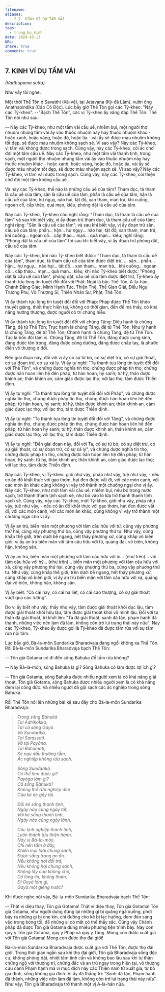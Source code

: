 ```yaml
---
filename: 
aliases:
  - 2.7. KINH VÍ DỤ TẤM VẢI
description: 
tags:
  - trung_bo_kinh
date: 2024-10-13
URL: 
share: true
comments: true
---
```

## 7. KINH VÍ DỤ TẤM VẢI  
_(Vatthùpama sutta)_

Như vầy tôi nghe.

Một thời Thế Tôn ở Savatthi (Xá-vệ), tại Jetavana (Kỳ-đà Lâm), vườn ông Anathapindika (Cấp Cô Ðộc). Lúc bấy giờ Thế Tôn gọi các Tỷ-kheo: "Này các Tỷ-kheo". --"Bạch Thế Tôn", các vị Tỷ-kheo ấy vâng đáp Thế Tôn. Thế Tôn nói như sau:

-- Này các Tỷ-kheo, như một tấm vải cấu uế, nhiễm bụi, một người thợ nhuộm nhúng tấm vải ấy vào thuốc nhuộm này hay thuốc nhuộm khác - hoặc xanh, hoặc vàng, hoặc đỏ, hoặc tía - vải ấy sẽ được màu nhuộm không tốt đẹp, sẽ được màu nhuộm không sạch sẽ. Vì sao vậy? Này các Tỷ-kheo, vì tấm vải không được trong sạch. Cũng vậy, này các Tỷ-kheo, cõi ác chờ đợi một tâm cấu uế. Này các Tỷ-kheo, như một tấm vải thanh tịnh, trong sạch, một người thợ nhuộm nhúng tấm vải ấy vào thuốc nhuộm này hay thuốc nhuộm khác - hoặc xanh, hoặc vàng, hoặc đỏ, hoặc tía, vải ấy sẽ được màu nhuộm tốt đẹp, sẽ được màu nhuộm sạch sẽ. Vì sao vậy? Này các Tỷ-kheo, vì tấm vải được trong sạch. Cũng vậy, này các Tỷ-kheo, cõi thiện chờ đợi một tâm không cấu uế.

Và này các Tỷ-kheo, thế nào là những cấu uế của tâm? Tham dục, tà tham là cấu uế của tâm, sân là cấu uế của tâm, phẫn là cấu uế của tâm, hận là cấu uế của tâm, hư ngụy, não hại, tật đố, xan tham, man trá, khi cuống, ngoan cố, cấp tháo, quá mạn, kiêu, phóng dật là cấu uế của tâm.

Này các Tỷ-kheo, Tỷ-kheo nào nghĩ rằng: "Tham dục, tà tham là cấu uế của tâm" và sau khi biết vậy, vị ấy đoạn trừ tham dục, tà tham cấu uế của tâm; nghĩ rằng: "Sân là cấu uế của tâm", và sau khi biết vậy, vị ấy đoạn trừ sân, cấu uế của tâm; phẫn... hận... hư ngụy... não hại, tật đố, xan tham, man trá, khi cuống... ngoan cố... cấp tháo... mạn... quá mạn... kiêu; nghĩ rằng: "Phóng dật là cấu uế của tâm" thì sau khi biết vậy, vị ấy đoạn trừ phóng dật, cấu uế của tâm.

Này các Tỷ-kheo, khi nào Tỷ-kheo biết được: "Tham dục, tà tham là cấu uế của tâm", tham dục, tà tham cấu uế của tâm được diệt trừ, ... sân... phẫn... hận... hư ngụy... não hại... tật đố... xan tham... man trá... khi cuống... ngoan cố... cấp tháo... mạn... quá mạn... kiêu; khi nào Tỷ-kheo biết được: "Phóng dật là cấu uế của tâm", phóng dật, cấu uế của tâm được diệt trừ, Tỷ-kheo ấy thành tựu lòng tin tuyệt đối đối với Phật: Ngài là bậc Thế Tôn, A-la-hán, Chánh Ðẳng Giác, Minh Hạnh Túc, Thiện Thệ, Thế Gian Giải, Ðiều Ngự Trượng Phu, Vô Thượng Sĩ, Thiên Nhân Sư, Phật, Thế Tôn.

Vị ấy thành tựu lòng tin tuyệt đối đối với Pháp: Pháp được Thế Tôn khéo thuyết giảng, thiết thực hiện tại, không có thời gian, đến để mà thấy, có khả năng hướng thượng, được người có trí chứng hiểu.

Vị ấy thành tựu lòng tin tuyệt đối đối với chúng Tăng: Diệu hạnh là chúng Tăng, đệ tử Thế Tôn; Trực hạnh là chúng Tăng, đệ tử Thế Tôn; Như lý hạnh là chúng Tăng, đệ tử Thế Tôn; Chánh hạnh là chúng Tăng, đệ tử Thế Tôn. Tức là bốn đôi tám vị. Chúng Tăng, đệ tử Thế Tôn, đáng được cung kính, đáng được tôn trọng, đáng được cúng dường, đáng được chắp tay, là phước điền vô thượng ở đời.

Ðến giai đoạn này, đối với vị ấy có sự từ bỏ, có sự diệt trừ, có sự giải thoát, có sự đoạn trừ, có sự xả ly. Vị ấy tự nghĩ: "Ta thành tựu lòng tin tuyệt đối đối với Thế Tôn", và chứng được nghĩa tín thọ, chứng được pháp tín thọ, chứng được hân hoan liên hệ đến pháp; từ hân hoan, hỷ sanh; từ hỷ, thân được khinh an; thân khinh an, cảm giác được lạc thọ; với lạc thọ, tâm được Thiền định.

Vị ấy tự nghĩ: "Ta thành tựu lòng tin tuyệt đối đối với Pháp", và chứng được nghĩa tín thọ, chứng được pháp tín thọ, chứng được hân hoan liên hệ đến pháp; từ hân hoan, hỷ sanh; từ hỷ, thân được khinh an; thân khinh an, cảm giác được lạc thọ; với lạc thọ, tâm được Thiền định.

Vị ấy tự nghĩ: "Ta thành tựu lòng tin tuyệt đối đối với Tăng", và chứng được nghĩa tín thọ, chứng được pháp tín thọ, chứng được hân hoan liên hệ đến pháp; từ hân hoan hỷ sanh; từ hỷ, thân được khinh an, thân khinh an, cảm giác được lạc thọ; với lạc thọ, tâm được Thiền định.

Vị ấy tự nghĩ: "Ðến giai đoạn này, đối với Ta, có sự từ bỏ, có sự diệt trừ, có sự giải thoát, có sự đoạn trừ, có sự xả ly", và chứng được nghĩa tín thọ, chứng được pháp tín thọ, chứng được hân hoan liên hệ đến pháp; từ hân hoan, hỷ sanh; từ hỷ, thân khinh an; thân khinh an, cảm giác được lạc thọ; với lạc thọ, tâm được Thiền định.

Này các Tỷ-kheo, vị Tỷ-kheo, giới như vậy, pháp như vậy, tuệ như vậy, - nếu có ăn đồ khất thực với gạo thơm, hạt đen được vất đi, với các món canh, với các món ăn khác cũng không vì vậy trở thành một chướng ngại cho vị ấy. Này các Tỷ-kheo, như một tấm vải cấu uế, nhiễm bụi, nếu bỏ trong nước sạch, trở thành thanh tịnh sạch sẽ, như bỏ vào lò lửa trở thành thanh tịnh sạch sẽ. Cũng vậy, này các Tỷ-kheo, một Tỷ-kheo, giới như vậy, pháp như vậy, tuệ như vậy, - nếu có ăn đồ khất thực với gạo thơm, hạt đen được vất đi, với các món canh, với các món ăn khác, cũng không vì vậy trở thành một chướng ngại cho vị ấy.

Vị ấy an trú, biến mãn một phương với tâm câu hữu với từ, cũng vậy phương thứ hai, cũng vậy phương thứ ba, cũng vậy phương thứ tư. Như vậy, cùng khắp thế giới, trên dưới bề ngang, hết thảy phương xứ, cùng khắp vô biên giới, vị ấy an trú biến mãn với tâm câu hữu với từ, quảng đại, vô biên, không hận, không sân.

Vị ấy an trú, biến mãn một phương với tâm câu hữu với bi... (như trên)... với tâm câu hữu với hỷ... (như trên)... biến mãn một phương với tâm câu hữu với xả, cũng vậy phương thứ hai, cũng vậy phương thứ ba, cũng vậy phương thứ tư. Như vậy, cùng khắp thế giới, trên dưới bề ngang, hết thảy phương xứ, cùng khắp vô biên giới, vị ấy an trú biến mãn với tâm câu hữu với xả, quảng đại vô biên, không hận, không sân.

Vị ấy biết: "Có cái này, có cái hạ liệt, có cái cao thượng, có sự giải thoát vượt qua các tưởng".

Do vị ấy biết như vậy, thấy như vậy, tâm được giải thoát khỏi dục lậu, tâm được giải thoát khỏi hữu lậu, tâm được giải thoát khỏi vô minh lậu. Ðối với tự thân đã giải thoát, trí khởi lên: "Ta đã giải thoát, sanh đã tận, phạm hạnh đã thành, những việc nên làm đã làm, không còn trở lui trạng thái này nữa". Này các Tỷ-kheo, Tỷ-kheo ấy được gọi là Tỷ-kheo đã được tắm rửa với sự tắm rửa nội tâm.

Lúc bấy giờ, Bà-la-môn Sundarika Bharadvaja đang ngồi không xa Thế Tôn. Rồi Bà-la-môn Sundarika Bharadvaja bạch Thế Tôn:

-- Tôn giả Gotama có đi đến sông Bahuka để tắm rửa không?

-- Này Bà-la-môn, sông Bahuka là gì? Sông Bahuka có làm được lợi ích gì?

-- Tôn giả Gotama, sông Bahuka được nhiều người xem là có khả năng giải thoát. Tôn giả Gotama, sông Bahuka được nhiều người xem là có khả năng đem lại công đức. Và nhiều người đã gội sạch các ác nghiệp trong sông Bahuka.

Rồi Thế Tôn nói lên những bài kệ sau đây cho Bà-la-môn Sundarika Bharadvaja:

> _Trong sông Bàhukà  
> Tại Adhikakkà,  
> Tại cả sông Gayà  
> Và Sundarikà,  
> Tại Sarassatì  
> Và tại Payàna,  
> Tại Bàhumatì,  
> Kẻ ngu dầu thường tắm,  
> Ác nghiệp không rửa sạch._
> 
> _Sông Sundarikà  
> Có thể làm được gì?  
> Payàga làm gì?  
> Cả sông Bàhukà?  
> Không thể rửa nghiệp đen  
> Của kẻ ác gây tội._
> 
> _Ðối kẻ sống thanh tịnh,  
> Ngày nào cũng ngày tốt,  
> Với kẻ sống thanh tịnh,  
> Ngày nào cũng ngày lành,_
> 
> _Các tịnh nghiệp thanh tịnh,  
> Luôn thành tựu thiện hạnh.  
> Này vị Bà-la-môn,  
> Chỉ nên tắm ở đây,  
> Khiến mọi loài chúng sanh,  
> Ðược sống trong an ổn.  
> Nếu không nói dối trá,  
> Nếu không hại chúng sanh,  
> Không lấy của không cho,  
> Có lòng tín, không tham,  
> Ði Gayà làm gì,  
> Gayà một giếng nước?_

Khi được nghe nói vậy, Bà-la-môn Sundarika Bharadvaja bạch Thế Tôn:

-- Thật vi diệu thay, Tôn giả Gotama! Thật vi diệu thay, Tôn giả Gotama! Tôn giả Gotama, như người dựng đứng lại những gì bị quăng ngã xuống, phơi bày ra những gì bị che kín, chỉ đường cho kẻ bị lạc hướng, đem đèn sáng vào trong bóng tối, để những ai có mắt có thể thấy sắc. Cũng vậy Chánh pháp đã được Tôn giả Gotama dùng nhiều phương tiện trình bày. Nay con quy y Tôn giả Gotama, quy y Pháp và quy y Tăng. Mong con được xuất gia với Tôn giả Gotama! Mong con được thọ đại giới!

Bà-la-môn Sundarika Bharadvaja được xuất gia với Thế Tôn, được thọ đại giới. Trong thời gian ngắn sau khi thọ đại giới, Tôn giả Bharadvaja sống độc cư, không phóng dật, nhiệt tâm tinh cần và không bao lâu sau khi tự thân chứng ngộ với thượng trí, chứng đắc và an trú ngay trong hiện tại, vô thượng cứu cánh Phạm hạnh mà vì mục đích này các Thiện nam tử xuất gia, từ bỏ gia đình, sống không gia đình. Vị ấy đã thắng tri: "Sanh đã tận, Phạm hạnh đã thành, những việc nên làm đã làm, không còn trở lui trạng thái này nữa". Như vậy, Tôn giả Bharadvaja trở thành một vị A-la-hán nữa.